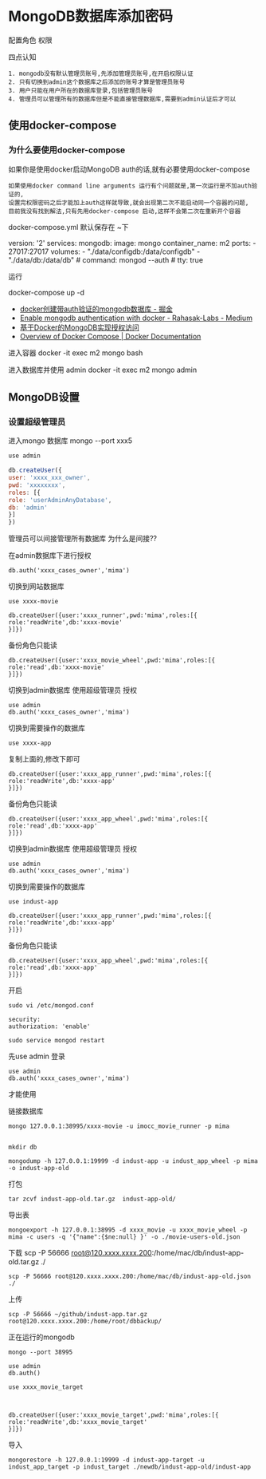 # MongoDB数据库添加密码

配置角色 权限

四点认知

	1. mongodb没有默认管理员账号,先添加管理员账号,在开启权限认证
	2. 只有切换到admin这个数据库之后添加的账号才算是管理员账号
	3. 用户只能在用户所在的数据库登录,包括管理员账号
	4. 管理员可以管理所有的数据库但是不能直接管理数据库,需要到admin认证后才可以

## 使用docker-compose

### 为什么要使用docker-compose

如果你是使用docker启动MongoDB auth的话,就有必要使用docker-compose

    如果使用docker command line arguments 运行有个问题就是,第一次运行是不加auth验证的,
    设置完权限密码之后才能加上auth这样就导致,就会出现第二次不能启动同一个容器的问题,
    目前我没有找到解法,只有先用docker-compose 启动,这样不会第二次在重新开个容器

docker-compose.yml 默认保存在 ~下

version: '2'
services:
  mongodb:
    image: mongo
    container_name: m2
    ports:
        - 27017:27017
    volumes:
        - "./data/configdb:/data/configdb"
        - "./data/db:/data/db"
    # command: mongod --auth
    # tty: true

运行

docker-compose up -d

* [docker创建带auth验证的mongodb数据库 - 掘金](https://juejin.im/post/5a560286f265da3e33043ab0)
* [Enable mongodb authentication with docker - Rahasak-Labs - Medium](https://medium.com/rahasak/enable-mongodb-authentication-with-docker-1b9f7d405a94)
* [基于Docker的MongoDB实现授权访问](https://blog.igevin.info/posts/docker-mongo-auth/)
* [Overview of Docker Compose | Docker Documentation](https://docs.docker.com/compose/)

进入容器
docker -it exec m2 mongo bash

进入数据库并使用 admin
docker -it exec m2 mongo admin


## MongoDB设置

### 设置超级管理员

进入mongo 数据库 mongo --port xxx5
```js
use admin

db.createUser({
user: 'xxxx_xxx_owner',
pwd: 'xxxxxxxx',
roles: [{
role: 'userAdminAnyDatabase',
db: 'admin'
}]
})

```


管理员可以间接管理所有数据库
为什么是间接??

在admin数据库下进行授权

    db.auth('xxxx_cases_owner','mima')
切换到网站数据库
    
    use xxxx-movie

    db.createUser({user:'xxxx_runner',pwd:'mima',roles:[{
    role:'readWrite',db:'xxxx-movie'
    }]})

备份角色只能读

    db.createUser({user:'xxxx_movie_wheel',pwd:'mima',roles:[{
    role:'read',db:'xxxx-movie'
    }]})


切换到admin数据库
使用超级管理员 授权

    use admin
    db.auth('xxxx_cases_owner','mima')

切换到需要操作的数据库

    use xxxx-app

复制上面的,修改下即可

    db.createUser({user:'xxxx_app_runner',pwd:'mima',roles:[{
    role:'readWrite',db:'xxxx-app'
    }]})

备份角色只能读

    db.createUser({user:'xxxx_app_wheel',pwd:'mima',roles:[{
    role:'read',db:'xxxx-app'
    }]})

切换到admin数据库
使用超级管理员 授权

    use admin
    db.auth('xxxx_cases_owner','mima')

切换到需要操作的数据库

    use indust-app

    db.createUser({user:'xxxx_app_runner',pwd:'mima',roles:[{
    role:'readWrite',db:'xxxx-app'
    }]})

备份角色只能读

    db.createUser({user:'xxxx_app_wheel',pwd:'mima',roles:[{
    role:'read',db:'xxxx-app'
    }]})
开启

    sudo vi /etc/mongod.conf
    
    security:
    authorization: 'enable'

    sudo service mongod restart

先use admin 登录 

    use admin
    db.auth('xxxx_cases_owner','mima')
才能使用

链接数据库

    mongo 127.0.0.1:38995/xxxx-movie -u imocc_movie_runner -p mima


    mkdir db
    
    mongodump -h 127.0.0.1:19999 -d indust-app -u indust_app_wheel -p mima -o indust-app-old


打包

    tar zcvf indust-app-old.tar.gz  indust-app-old/

导出表

    mongoexport -h 127.0.0.1:38995 -d xxxx_movie -u xxxx_movie_wheel -p mima -c users -q '{"name":{$ne:null} }' -o ./movie-users-old.json   

下载
    scp -P 56666 root@120.xxxx.xxxx.200:/home/mac/db/indust-app-old.tar.gz ./

    scp -P 56666 root@120.xxxx.xxxx.200:/home/mac/db/indust-app-old.json ./

上传

    scp -P 56666 ~/github/indust-app.tar.gz root@120.xxxx.xxxx.200:/home/root/dbbackup/


正在运行的mongodb 

    mongo --port 38995

    use admin 
    db.auth()
    
    use xxxx_movie_target 



    db.createUser({user:'xxxx_movie_target',pwd:'mima',roles:[{
    role:'readWrite',db:'xxxx_movie_target'
    }]})

导入

    mongorestore -h 127.0.0.1:19999 -d indust-app-target -u indust_app_target -p indust_target ./newdb/indust-app-old/indust-app


